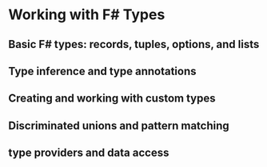 # Working with F# Types

## Basic F# types: records, tuples, options, and lists

## Type inference and type annotations

## Creating and working with custom types

## Discriminated unions and pattern matching

## type providers and data access
